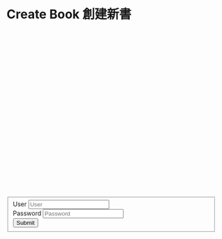 # Create Book 創建新書

<div class="content" id="createBox">
<div style="width:50vw; margin-top:10vh">
<form class="pure-form pure-form-aligned"> 
<fieldset>
<div class="pure-control-group">
  <label for="user">User</label>
  <input id="user" type="text" placeholder="User">
</div>

<div class="pure-control-group">
  <label for="password">Password</label>
  <input id="password" type="password" placeholder="Password">
</div>

<div class="pure-controls">
  <button type="button" class="pure-button pure-button-primary" onclick="login()">Submit</button>
</div>
</fieldset>
</form>     
</div>
</div>

<script>

function login() {
  var userBox = document.getElementById("user");
  var passwordBox = document.getElementById("password");
  ajaxPost("/login", {user:userBox.value, password:passwordBox.value});
}
</script>